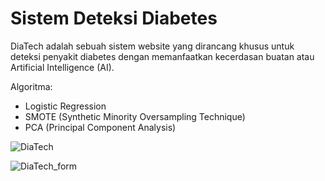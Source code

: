 # Sistem Deteksi Diabetes

<p>DiaTech adalah sebuah sistem website yang dirancang khusus untuk deteksi penyakit diabetes dengan memanfaatkan kecerdasan buatan atau Artificial Intelligence (AI).</p>

<p>Algoritma:</p>
<ul>
  <li>Logistic Regression</li>
  <li>SMOTE (Synthetic Minority Oversampling Technique)</li>
  <li>PCA (Principal Component Analysis)</li>
</ul>

![DiaTech](https://github.com/tenteniaa/prediksi-diabetes/assets/75176567/b31a4ead-3dbd-46ad-9b9a-985fa902f195)

![DiaTech_form](https://github.com/tenteniaa/prediksi-diabetes/assets/75176567/7e7fa7c8-5a2b-4855-9d69-61daad3f5c51)
